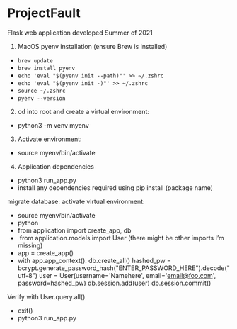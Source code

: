# ProjectFault
Flask web application developed Summer of 2021

1. MacOS pyenv installation (ensure Brew is installed)
- `brew update`
- `brew install pyenv`
- `echo 'eval "$(pyenv init --path)"' >> ~/.zshrc`
- `echo 'eval "$(pyenv init -)"' >> ~/.zshrc`
- `source ~/.zshrc`
- `pyenv --version`

2. cd into root and create a virtual environment:
- python3 -m venv myenv 

3. Activate environment:
- source myenv/bin/activate

4. Application dependencies
- python3 run_app.py
- install any dependencies required using pip install (package name)

migrate database:
activate virtual environment:
- source myenv/bin/activate
- python
- from application import create_app, db
-  from application.models import User (there might be other imports I’m missing)
- app = create_app()
- with app.app_context():
    db.create_all()
    hashed_pw = bcrypt.generate_password_hash("ENTER_PASSWORD_HERE").decode("utf-8")
    user = User(username='Namehere', email='email@foo.com', password=hashed_pw)
    db.session.add(user)
    db.session.commit()
  
Verify with User.query.all()

- exit()
- python3 run_app.py
